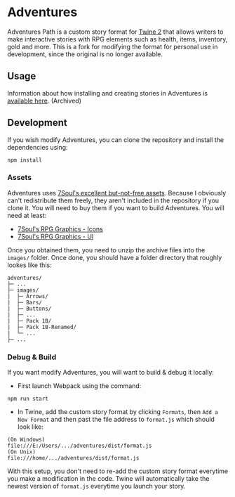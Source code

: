 # Adventures

Adventures Path is a custom story format for [Twine 2](https://twinery.org) that allows writers to make interactive stories with RPG elements such as health, items, inventory, gold and more.
This is a fork for modifying the format for personal use in development, since the original is no longer available.

## Usage

Information about how installing and creating stories in Adventures is [available here](https://web.archive.org/web/20230605010918/http://adventures.longwelwind.net/). (Archived)

## Development

If you wish modify Adventures, you can clone the repository and install the dependencies using:

```
npm install
```

### Assets

Adventures uses [7Soul's excellent but-not-free assets](https://7soul.itch.io/). Because I obviously can't redistribute them freely, they aren't included in the repository if you clone it. You will need to buy them if you want to build Adventures. You will need at least:

* [7Soul's RPG Graphics - Icons](https://7soul.itch.io/7souls-rpg-graphics-pack-1-icons)
* [7Soul's RPG Graphics - UI](https://7soul.itch.io/7souls-rpg-graphics-pack-2-ui)

Once you obtained them, you need to unzip the archive files into the `images/` folder. Once done, you should have a folder directory that roughly lookes like this:

```
adventures/
├─ ...
├─ images/
|  ├─ Arrows/
|  ├─ Bars/
|  ├─ Buttons/
|  ├─ ...
|  ├─ Pack 1B/
|  ├─ Pack 1B-Renamed/
|  └─ ...
├─ ...
```

### Debug & Build

If you want modify Adventures, you will want to build & debug it locally:

* First launch Webpack using the command:

```
npm run start
```

* In Twine, add the custom story format by clicking `Formats`, then `Add a New Format` and then past the file address to `format.js` which should look like:
```
(On Windows)
file:///E:/Users/.../adventures/dist/format.js
(On Unix)
file:///home/.../adventures/dist/format.js
```

With this setup, you don't need to re-add the custom story format everytime you make a modification in the code. Twine will automatically take the newest version of `format.js` everytime you launch your story.
